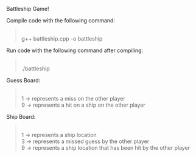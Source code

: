 Battleship Game!

Compile code with the following command:
> <br/> g++ battleship.cpp -o battleship

Run code with the following command after compiling:
> <br/> ./battleship

Guess Board:
> <br/> 1 -> represents a miss on the other player
> <br/> 9 -> represents a hit on a ship on the other player

Ship Board:
> <br/> 1 -> represents a ship location
> <br/> 3 -> represents a missed guess by the other player
> <br/> 9 -> represents a ship location that has been hit by the other player